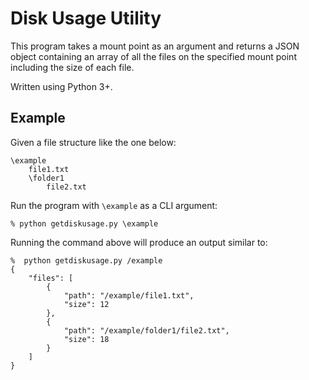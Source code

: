 # Disk Usage Utility

This program takes a mount point as an argument and returns a JSON object containing an array of all the files on the specified mount point including the size of each file.

Written using Python 3+.


## Example

Given a file structure like the one below:

```
\example
    file1.txt
    \folder1
        file2.txt
```

Run the program with `\example` as a CLI argument:

`% python getdiskusage.py \example`

Running the command above will produce an output similar to:

```
%  python getdiskusage.py /example
{
    "files": [
        {
            "path": "/example/file1.txt",
            "size": 12
        },
        {
            "path": "/example/folder1/file2.txt",
            "size": 18
        }
    ]
}
```

